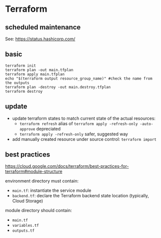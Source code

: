 # Terraform

## scheduled maintenance
See: https://status.hashicorp.com/

## basic
```
terraform init
terraform plan -out main.tfplan
terraform apply main.tfplan
echo "$(terraform output resource_group_name)" #check the name from the outputs
terraform plan -destroy -out main.destroy.tfplan
terraform destroy
```

## update
- update terraform states to match current state of the actual resources:
  - `terraform refresh` alias of `terraform apply -refresh-only -auto-approve` depreciated
  - `terraform apply -refresh-only` safer, suggested way
- add manually created resource under source control: `terraform import`

## best practices
https://cloud.google.com/docs/terraform/best-practices-for-terraform#module-structure

environment directory must contain:
- `main.tf`: instantiate the service module
- `backend.tf`: declare the Terraform backend state location (typically, Cloud Storage)

module directory should contain:
- `main.tf`
- `variables.tf`
- `outputs.tf`
